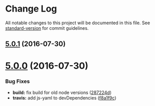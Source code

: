 # Change Log

All notable changes to this project will be documented in this file. See [standard-version](https://github.com/conventional-changelog/standard-version) for commit guidelines.

<a name="5.0.1"></a>
## [5.0.1](https://github.com/paradox41/color-schemer/compare/v5.0.0...v5.0.1) (2016-07-30)



<a name="5.0.0"></a>
# [5.0.0](https://github.com/paradox41/color-schemer/compare/v4.0.0...v5.0.0) (2016-07-30)


### Bug Fixes

* **build:** fix build for old node versions ([287224d](https://github.com/paradox41/color-schemer/commit/287224d))
* **travis:** add js-yaml to devDependencies ([f8a1f9c](https://github.com/paradox41/color-schemer/commit/f8a1f9c))
